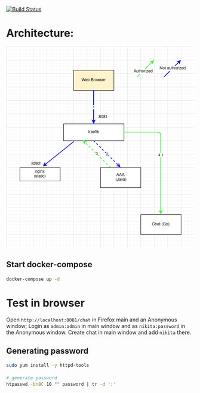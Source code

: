 [![Build Status](https://github.com/nkonev/videochat/workflows/CI%20jobs/badge.svg)](https://github.com/nkonev/videochat/actions)


# Architecture:

![Architecture](./.markdown/auth.png "Title")


## Start docker-compose
```bash
docker-compose up -d
```

# Test in browser
Open `http://localhost:8081/chat` in Firefox main and an Anonymous window;
Login as `admin:admin` in main window and as `nikita:password` in the Anonymous window.
Create chat in main window and add `nikita` there.


## Generating password
```bash
sudo yum install -y httpd-tools

# generate password
htpasswd -bnBC 10 "" password | tr -d ':'
```
